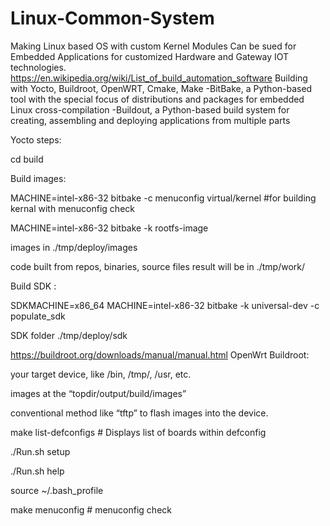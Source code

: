 # Linux-Common-System
Making Linux based OS with custom Kernel Modules Can be sued for Embedded Applications for customized Hardware and Gateway IOT technologies. https://en.wikipedia.org/wiki/List_of_build_automation_software Building with Yocto, Buildroot, OpenWRT, Cmake, Make -BitBake, a Python-based tool with the special focus of distributions and packages for embedded Linux cross-compilation -Buildout, a Python-based build system for creating, assembling and deploying applications from multiple parts



Yocto steps:

cd build



Build images:


MACHINE=intel-x86-32 bitbake -c menuconfig virtual/kernel  #for building kernal with menuconfig check


MACHINE=intel-x86-32 bitbake -k rootfs-image


images in            ./tmp/deploy/images


code built from repos, binaries, source files result will be in  ./tmp/work/



Build SDK :

SDKMACHINE=x86_64 MACHINE=intel-x86-32 bitbake -k universal-dev -c populate_sdk

SDK folder               ./tmp/deploy/sdk







https://buildroot.org/downloads/manual/manual.html
OpenWrt Buildroot:

your target device, like /bin, /tmp/, /usr, etc.

images at the “topdir/output/build/images”

conventional method like “tftp” to flash images into the device.


make list-defconfigs  # Displays list of boards within defconfig

./Run.sh setup

./Run.sh help

source ~/.bash_profile

make menuconfig # menuconfig check

